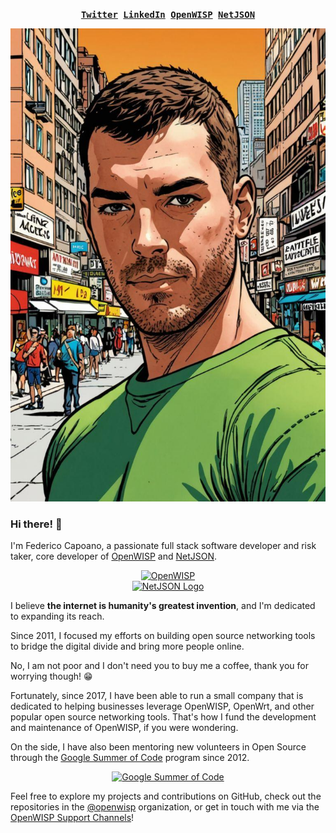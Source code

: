 <p align="center">
  <samp>
    <a href="https://twitter.com/nemesifier"><b>Twitter</b></a>
    <a href="https://www.linkedin.com/in/federicocapoano/"><b>LinkedIn</b></a>
    <a href="https://openwisp.org"><b>OpenWISP</b></a>
    <a href="https://netjson.org"><b>NetJSON</b></a>
  </samp>
</p>

<p align="center">
  <img src="https://raw.githubusercontent.com/nemesifier/nemesifier/main/avatar.jpg" alt="">
</p>

### Hi there! 👋

I'm Federico Capoano, a passionate full stack software developer and risk
taker, core developer of [OpenWISP](https://openwisp.org) and
[NetJSON](https://netjson.org).

<p align="center">
  <a href="https://openwisp.org">
    <img src="https://openwisp.io/docs/dev/_static/openwisp-logo-black.svg" alt="OpenWISP" width="300">
  </a>
  <br>
  <a href="https://netjson.org">
    <img src="https://raw.githubusercontent.com/netjson/netjson/master/static/netjson-logo.png" alt="NetJSON Logo" width="350">
  </a>
</p>

I believe **the internet is humanity's greatest invention**, and I'm dedicated
to expanding its reach.

Since 2011, I focused my efforts on building open source networking tools to
bridge the digital divide and bring more people online.

No, I am not poor and I don't need you to
buy me a coffee, thank you for worrying though! 😁

Fortunately, since 2017, I have been able to run a small company that is dedicated
to helping businesses leverage OpenWISP, OpenWrt, and other popular open source
networking tools. That's how I fund the development and maintenance of OpenWISP,
if you were wondering.

On the side, I have also been mentoring new volunteers in Open Source through
the [Google Summer of Code](https://www.youtube.com/watch?v=bPH_JwceQa8) program since 2012.

<p align="center">
  <a href="https://www.youtube.com/watch?v=bPH_JwceQa8" target="_blank">
    <img src="https://openwisp.io/docs/dev/_images/gsoc2017.png" alt="Google Summer of Code">
  </a>
</p>

Feel free to explore my projects and contributions on GitHub, check out the repositories in
the [@openwisp](https://github.com/openwisp) organization, or get in touch with
me via the [OpenWISP Support Channels](https://openwisp.org/support.html)!
